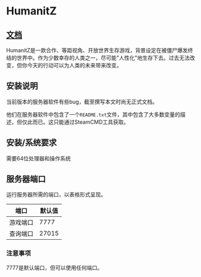 # HumanitZ


## [文档](https://store.steampowered.com/app/2728330/HZ_SERVER)


HumanitZ是一款合作、等距视角、开放世界生存游戏，背景设定在被僵尸爆发终结的世界中。作为少数幸存的人类之一，尽可能"人性化"地生存下去。过去无法改变，但你今天的行动可以为人类的未来带来改变。

## 安装说明

当前版本的服务器软件有些bug，截至撰写本文时尚无正式文档。

他们在服务器软件中包含了一个`README.txt`文件，其中包含了大多数变量的描述，但仅此而已。这只能通过SteamCMD工具获取。

## 安装/系统要求

需要64位处理器和操作系统

## 服务器端口

运行服务器所需的端口，以表格形式呈现。

| 端口         | 默认值 |
|--------------|---------|
| 游戏端口   | 7777    |
| 查询端口   | 27015   |

### 注意事项

7777是默认端口，但可以使用任何端口。 